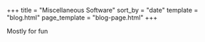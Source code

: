 +++
title = "Miscellaneous Software"
sort_by = "date"
template = "blog.html"
page_template = "blog-page.html"
+++

Mostly for fun